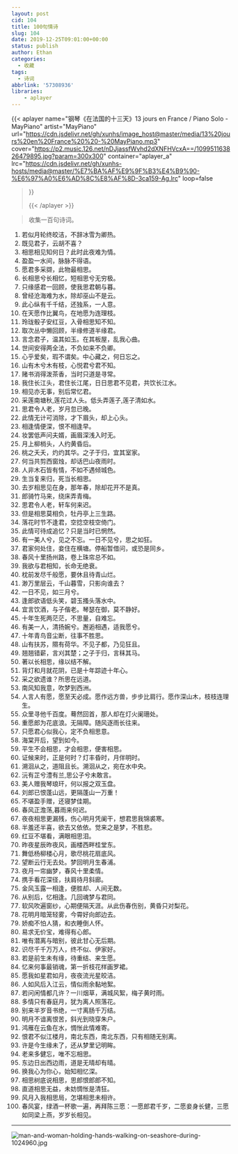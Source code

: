 ```yaml
---
layout: post
cid: 104
title: 100句情诗
slug: 104
date: 2019-12-25T09:01:00+00:00
status: publish
author: Ethan
categories:
  - 收藏
tags:
  - 诗词
abbrlink: '57308936'
libraries:
    - aplayer
---
```





{{< aplayer 
name="钢琴《在法国的十三天》13 jours en France / Piano Solo - MayPiano"
artist="MayPiano"
url="https://cdn.jsdelivr.net/gh/xunhs/image_host@master/media/13%20jours%20en%20France%20%20-%20MayPiano.mp3"
cover="https://p2.music.126.net/nDJjassfWvhd2dXNFHVcxA==/109951163826479895.jpg?param=300x300"
container="aplayer_a" 
lrc="https://cdn.jsdelivr.net/gh/xunhs-hosts/media@master/%E7%BA%AF%E9%9F%B3%E4%B9%90-%E6%97%A0%E6%AD%8C%E8%AF%8D-3ca159-Ag.lrc"
loop=false 
>}}<div id="aplayer_a"></div>{{< /aplayer >}}



> 收集一百句诗词。

<!--more-->

1. 若似月轮终皎洁，不辞冰雪为卿热。
2. 既见君子，云胡不喜？
3. 相思相见知何日？此时此夜难为情。
4. 盈盈一水间，脉脉不得语。
5. 愿君多采撷，此物最相思。
6. 长相思兮长相忆，短相思兮无穷极。
7. 只缘感君一回顾，使我思君朝与暮。
8. 曾经沧海难为水，除却巫山不是云。
9. 此心纵有千千结，还独系，一人意。
10. 在天愿作比翼鸟，在地愿为连理枝。
11. 玲珑骰子安红豆，入骨相思知不知。
12. 取次丛中懒回顾，半缘修道半缘君。
13. 言念君子，温其如玉。在其板屋，乱我心曲。
14. 世间安得两全法，不负如来不负卿。
15. 心乎爱矣，瑕不谓矣。中心藏之，何日忘之。
16. 山有木兮木有枝，心悦君兮君不知。
17. 赌书消得泼茶香，当时只道是寻常。
18. 我住长江头，君住长江尾，日日思君不见君，共饮长江水。
19. 相见亦无事，别后常忆君。
20. 采莲南塘秋,莲花过人头。低头弄莲子,莲子清如水。
21. 思君令人老，岁月忽已晚。
22. 此情无计可消除，才下眉头，却上心头。
23. 相逢情便深，恨不相逢早。
24. 妆罢低声问夫婿，画眉深浅入时无。
25. 月上柳梢头，人约黄昏后。
26. 桃之夭夭，灼灼其华。之子于归，宜其室家。
27. 何当共剪西窗烛，却话巴山夜雨时。
28. 人非木石皆有情，不如不遇倾城色。
29. 生当复来归，死当长相思。
30. 去岁相思见在身，那年春，除却花开不是真。
31. 郎骑竹马来，绕床弄青梅。
32. 思君令人老，轩车何来迟。
33. 但是相思莫相负，牡丹亭上三生路。
34. 落花时节不逢君，空捻空枝空倚门。
35. 此情可待成追忆？只是当时已惘然。
36. 有一美人兮，见之不忘。一日不见兮，思之如狂。
37. 君家何处住，妾住在横塘。停船暂借问，或恐是同乡。
38. 春风十里扬州路，卷上珠帘总不如。
39. 我欲与君相知，长命无绝衰。
40. 枕前发尽千般愿，要休且待青山烂。
41. 渺万里层云，千山暮雪，只影向谁去？
42. 一日不见，如三月兮。
43. 逢郎欲语低头笑，碧玉搔头落水中。
44. 宜言饮酒，与子偕老。琴瑟在御，莫不静好。
45. 十年生死两茫茫，不思量，自难忘。
46. 有美一人，清扬婉兮。邂逅相遇，适我愿兮。
47. 十年青鸟音尘断，往事不胜思。
48. 山有扶苏，隰有荷华。不见子都，乃见狂且。
49. 翘翘错薪，言刈其楚；之子于归，言秣其马。
50. 著以长相思，缘以结不解。
51. 背灯和月就花阴，已是十年踪迹十年心。
52. 采之欲遗谁？所思在远道。
53. 南风知我意，吹梦到西洲。
54. 人言人有愿，愿至天必成。愿作远方兽，步步比肩行。愿作深山木，枝枝连理生。
55. 众里寻他千百度。蓦然回首，那人却在灯火阑珊处。
56. 重愿郎为花底浪。无隔障。随风逐雨长往来。
57. 只愿君心似我心，定不负相思意。
58. 海棠开后，望到如今。
59. 平生不会相思，才会相思，便害相思。
60. 证候来时，正是何时？灯丰昏时，月伴明时。
61. 溯洄从之，道阻且长。溯洄从之，宛在水中央。
62. 沅有芷兮澧有兰,思公子兮未敢言。
63. 美人赠我琴琅玕，何以报之双玉盘。
64. 刘郎已恨蓬山远，更隔蓬山一万重！
65. 不堪盈手赠，还寝梦佳期。
66. 春风正澹荡,暮雨来何迟。
67. 夜夜相思更漏残，伤心明月凭阑干，想君思我锦裘寒。
68. 半羞还半喜，欲去又依依。觉来之是梦，不胜悲。
69. 红豆不堪看，满眼相思泪。
70. 昨夜星辰昨夜风，画楼西畔桂堂东。
71. 舞低杨柳楼心月，歌尽桃花扇底风。
72. 望断云行无去处。梦回明月生春浦。
73. 夜月一帘幽梦，春风十里柔情。
74. 携手看花深径，扶肩待月斜廊。
75. 金风玉露一相逢，便胜却、人间无数。
76. 从别后，忆相逢。几回魂梦与君同。
77. 软风吹遍窗纱，心期便隔天涯。从此伤春伤别，黄昏只对梨花。
78. 花明月暗笼轻雾，今霄好向郎边去。
79. 娇痴不怕人猜，和衣睡倒人怀。
80. 易求无价宝，难得有心郎。
81. 唯有潜离与暗别，彼此甘心无后期。
82. 识尽千千万万人，终不似、伊家好。
83. 若是前生未有缘，待重结、来生愿。
84. 忆来何事最销魂，第一折枝花样画罗裙。
85. 愿我如星君如月，夜夜流光星皎洁。
86. 人如风后入江云，情似雨余黏地絮。
87. 若问闲情都几许？一川烟草，满城风絮，梅子黄时雨。
88. 多情只有春庭月，犹为离人照落花。
89. 别来半岁音书绝，一寸离肠千万结。
90. 明月不谙离恨苦，斜光到晓穿朱户。
91. 鸿雁在云鱼在水，惆怅此情难寄。
92. 恨君不似江楼月，南北东西，南北东西，只有相随无别离。
93. 许是今生缘未了，还从梦里记明眸。
94. 老来多健忘，唯不忘相思。
95. 东边日出西边雨，道是无晴却有晴。
96. 换我心为你心，始知相忆深。
97. 相思树底说相思，思郎恨郎郎不知。
98. 直道相思无益，未妨惆怅是清狂。
99. 风月入我相思局，怎堪相思未相许。
100. 春风宴，绿酒一杯歌一遍，再拜陈三愿：一愿郎君千岁，二愿妾身长健，三愿如同梁上燕，岁岁长相见。  

***

![man-and-woman-holding-hands-walking-on-seashore-during-1024960.jpg](https://i.loli.net/2019/12/25/j7RDPwTmbEMAUNv.jpg)




